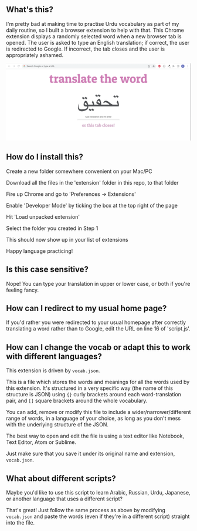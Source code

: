 ## What's this?

I'm pretty bad at making time to practise Urdu vocabulary as part of my daily routine, so I built a browser extension to help with that. This Chrome extension displays a randomly selected word when a new
browser tab is opened. The user is asked to type an English translation; if
correct, the user is redirected to Google. If incorrect, the tab closes and the
user is appropriately ashamed.

![Screenshot](https://github.com/datamimi/vocabtab/blob/master/extension/screenshot.png)

## How do I install this?

Create a new folder somewhere convenient on your Mac/PC

Download all the files in the 'extension' folder in this repo, to that folder

Fire up Chrome and go to 'Preferences -> Extensions'

Enable 'Developer Mode' by ticking the box at the top right of the page

Hit 'Load unpacked extension'

Select the folder you created in Step 1

This should now show up in your list of extensions

Happy language practicing!

## Is this case sensitive?

Nope! You can type your translation in upper or lower case, or both if you're
feeling fancy.

## How can I redirect to my usual home page?

If you'd rather you were redirected to your usual homepage after correctly
translating a word rather than to Google, edit the URL on line 16 of 'script.js'.

## How can I change the vocab or adapt this to work with different languages?

This extension is driven by `vocab.json`.

This is a file which stores the words and meanings for all the words used by this extension.
It's structured in a very specific way (the name of this structure is JSON) using
`{}` curly brackets around each word-translation pair, and `[]` square brackets around the whole
  vocabulary.

You can add, remove or modify this file to include a wider/narrower/different range of
words, in a language of your choice, as long as you don't mess with the underlying structure of the JSON.

The best way to open and edit the file is using a text editor like Notebook, Text Editor, Atom or Sublime.

Just make sure that you save it under its original name and extension, `vocab.json`.

## What about different scripts?

Maybe you'd like to use this script to learn Arabic, Russian, Urdu, Japanese, or another language
that uses a different script?

That's great! Just follow the same process as above by modifying `vocab.json` and paste
the words (even if they're in a different script) straight into the file.
